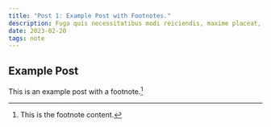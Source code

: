 ```yaml
---
title: "Post 1: Example Post with Footnotes."
description: Fuga quis necessitatibus modi reiciendis, maxime placeat, asperiores ullam voluptatibus molestiae iure accusamus error animi porro sed quisquam nemo vitae ratione? Nobis numquam ut similique possimus eveniet ad aliquid
date: 2023-02-20
tags: note
---
```


## Example Post

This is an example post with a footnote.[^1]

[^1]: This is the footnote content.